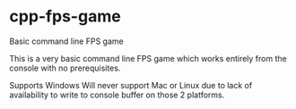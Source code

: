 # cpp-fps-game
Basic command line FPS game

This is a very basic command line FPS game which works entirely from the console with no prerequisites.

Supports Windows
Will never support Mac or Linux due to lack of availability to write to console buffer on those 2 platforms.
